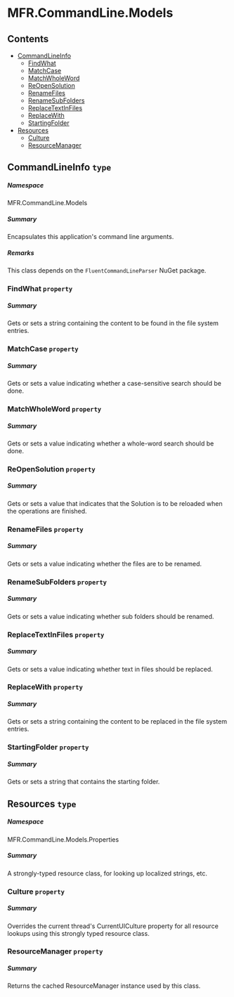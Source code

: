 <a name='assembly'></a>
# MFR.CommandLine.Models

## Contents

- [CommandLineInfo](#T-MFR-CommandLine-Models-CommandLineInfo 'MFR.CommandLine.Models.CommandLineInfo')
  - [FindWhat](#P-MFR-CommandLine-Models-CommandLineInfo-FindWhat 'MFR.CommandLine.Models.CommandLineInfo.FindWhat')
  - [MatchCase](#P-MFR-CommandLine-Models-CommandLineInfo-MatchCase 'MFR.CommandLine.Models.CommandLineInfo.MatchCase')
  - [MatchWholeWord](#P-MFR-CommandLine-Models-CommandLineInfo-MatchWholeWord 'MFR.CommandLine.Models.CommandLineInfo.MatchWholeWord')
  - [ReOpenSolution](#P-MFR-CommandLine-Models-CommandLineInfo-ReOpenSolution 'MFR.CommandLine.Models.CommandLineInfo.ReOpenSolution')
  - [RenameFiles](#P-MFR-CommandLine-Models-CommandLineInfo-RenameFiles 'MFR.CommandLine.Models.CommandLineInfo.RenameFiles')
  - [RenameSubFolders](#P-MFR-CommandLine-Models-CommandLineInfo-RenameSubFolders 'MFR.CommandLine.Models.CommandLineInfo.RenameSubFolders')
  - [ReplaceTextInFiles](#P-MFR-CommandLine-Models-CommandLineInfo-ReplaceTextInFiles 'MFR.CommandLine.Models.CommandLineInfo.ReplaceTextInFiles')
  - [ReplaceWith](#P-MFR-CommandLine-Models-CommandLineInfo-ReplaceWith 'MFR.CommandLine.Models.CommandLineInfo.ReplaceWith')
  - [StartingFolder](#P-MFR-CommandLine-Models-CommandLineInfo-StartingFolder 'MFR.CommandLine.Models.CommandLineInfo.StartingFolder')
- [Resources](#T-MFR-CommandLine-Models-Properties-Resources 'MFR.CommandLine.Models.Properties.Resources')
  - [Culture](#P-MFR-CommandLine-Models-Properties-Resources-Culture 'MFR.CommandLine.Models.Properties.Resources.Culture')
  - [ResourceManager](#P-MFR-CommandLine-Models-Properties-Resources-ResourceManager 'MFR.CommandLine.Models.Properties.Resources.ResourceManager')

<a name='T-MFR-CommandLine-Models-CommandLineInfo'></a>
## CommandLineInfo `type`

##### Namespace

MFR.CommandLine.Models

##### Summary

Encapsulates this application's command line arguments.

##### Remarks

This class depends on the `FluentCommandLineParser` NuGet package.

<a name='P-MFR-CommandLine-Models-CommandLineInfo-FindWhat'></a>
### FindWhat `property`

##### Summary

Gets or sets a string containing the content to be found in the file system
entries.

<a name='P-MFR-CommandLine-Models-CommandLineInfo-MatchCase'></a>
### MatchCase `property`

##### Summary

Gets or sets a value indicating whether a case-sensitive search should be done.

<a name='P-MFR-CommandLine-Models-CommandLineInfo-MatchWholeWord'></a>
### MatchWholeWord `property`

##### Summary

Gets or sets a value indicating whether a whole-word search should be done.

<a name='P-MFR-CommandLine-Models-CommandLineInfo-ReOpenSolution'></a>
### ReOpenSolution `property`

##### Summary

Gets or sets a value that indicates that the Solution is to be reloaded when
the operations are finished.

<a name='P-MFR-CommandLine-Models-CommandLineInfo-RenameFiles'></a>
### RenameFiles `property`

##### Summary

Gets or sets a value indicating whether the files are to be renamed.

<a name='P-MFR-CommandLine-Models-CommandLineInfo-RenameSubFolders'></a>
### RenameSubFolders `property`

##### Summary

Gets or sets a value indicating whether sub folders should be renamed.

<a name='P-MFR-CommandLine-Models-CommandLineInfo-ReplaceTextInFiles'></a>
### ReplaceTextInFiles `property`

##### Summary

Gets or sets a value indicating whether text in files should be replaced.

<a name='P-MFR-CommandLine-Models-CommandLineInfo-ReplaceWith'></a>
### ReplaceWith `property`

##### Summary

Gets or sets a string containing the content to be replaced in the file system
entries.

<a name='P-MFR-CommandLine-Models-CommandLineInfo-StartingFolder'></a>
### StartingFolder `property`

##### Summary

Gets or sets a string that contains the starting folder.

<a name='T-MFR-CommandLine-Models-Properties-Resources'></a>
## Resources `type`

##### Namespace

MFR.CommandLine.Models.Properties

##### Summary

A strongly-typed resource class, for looking up localized strings, etc.

<a name='P-MFR-CommandLine-Models-Properties-Resources-Culture'></a>
### Culture `property`

##### Summary

Overrides the current thread's CurrentUICulture property for all
  resource lookups using this strongly typed resource class.

<a name='P-MFR-CommandLine-Models-Properties-Resources-ResourceManager'></a>
### ResourceManager `property`

##### Summary

Returns the cached ResourceManager instance used by this class.
